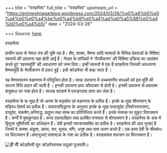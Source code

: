 +++
title = "वराहभैरव"
full_title = "वराहभैरव"
upstream_url = "https://animeshnagarblog.wordpress.com/2024/03/26/%e0%a4%b5%e0%a4%b0%e0%a4%be%e0%a4%b9%e0%a4%ad%e0%a5%88%e0%a4%b0%e0%a4%b5/"
date = "2024-03-26"

+++
Source: [here](https://animeshnagarblog.wordpress.com/2024/03/26/%e0%a4%b5%e0%a4%b0%e0%a4%be%e0%a4%b9%e0%a4%ad%e0%a5%88%e0%a4%b0%e0%a4%b5/).

वराहभैरव

  
  
प्राचीन काल से नेपाल तंत्र की भूमि रहा है। शैव, शाक्त, वैष्णव आदि मतवादों के विभिन्न देवताओं के विशिष्ट स्वरूपों की उपासना यहां होती आईं हैं। नेपाल के तांत्रिकों ने ‘भैरवीकरण’ की विशिष्ट प्रक्रिया का आलंबन करते हुएं ‘रहस्यमूर्ति’ की अवधारणा को जन्म दिया। इन्हीं स्वरूपों में एक हैं वराहभैरव जिनकी अवधारणा वैष्णवमूर्ति के भैरवीकरण से प्रकट हुईं। इन्हें क्रोडभैरव भी कहा जाता हैं ।  
  
यह वैष्णवस्वरुप षडाम्नाय में परिपूजित होता है। वराह उपासना में उच्चस्तरीय साधकों को इस मूर्ति की साधना विधि प्रदान की जाती हैं । इनकी उपासना प्रायः कौलाचार से होती है। इनकी उपासना से प्रबलतम शत्रुबाधा का नाश होता है। साधक षटकर्म में पारङ्गतता प्राप्त कर लेता है।  
  
वराहभैरव के छः मुख हैं जो आगम के षड्स्रोत एवं षडाम्नाय के प्रतीक हैं। इनके छः मुख श्रीभगवान् के षड्विध ऐश्वर्य का प्रतीक हैं।
पांचरात्रसिद्धान्त के अनुसार इनके छः मुख परवासुदेव (निर्वाणनारायण), वासुदेव, संकर्षण,अनिरुद्ध, प्रद्युम्न तथा साम्ब का प्रतिनिधित्व करते हैं। इनके मस्तक पर मुकुट विराजमान हैं। कर्णों में पुष्पकुण्डल हैं। कण्ठ एकावलीहार तथा प्रलंबित वनमाला से शोभायमान है। वराहभैरव के अंक में द्विभुजा भूमिभैरवी का अधिष्ठान हैं। देवी इनकी स्वात्रंत्यशक्ति का प्रतीक है। वराहभैरव की आठ भुजाएं हैं जिनमें वे क्रमशः अंकुश, डमरू, शर, मूसल, मणि, धनुष तथा पाश धारण करते हैं। एक हस्त देवी के श्रीस्कंध पर विराजमान हैं।अष्टभुजाएं पाशाष्टक के नाश का प्रतीक है। वराहयामल शवासन पर विराजमान हैं।  
  
  

![ह्रीँ श्रीँ क्रोडभैरवी युत क्रोडभैरवनाथ पादुकां पूजयामि॥](https://animeshnagarblog.wordpress.com/wp-content/uploads/2024/03/image_editor_output_image515468903-17114488531188751716713781653744.jpg?w=768)

<div id="atatags-370373-6659f8d3c457e">

</div>

<div id="atatags-26942-6659f8d3c45ea">

</div>
